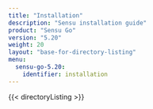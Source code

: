 ```yaml
---
title: "Installation"
description: "Sensu installation guide"
product: "Sensu Go"
version: "5.20"
weight: 20
layout: "base-for-directory-listing"
menu:
  sensu-go-5.20:
    identifier: installation
---
```


{{< directoryListing >}}
